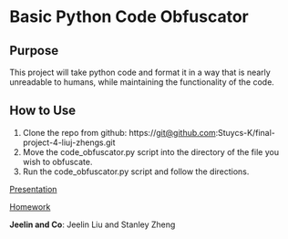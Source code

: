 # Basic Python Code Obfuscator

## Purpose
This project will take python code and format it in a way that is nearly unreadable to humans, while maintaining the functionality of the code.

## How to Use
  1. Clone the repo from github: https://git@github.com:Stuycs-K/final-project-4-liuj-zhengs.git
  2. Move the code_obfuscator.py script into the directory of the file you wish to obfuscate.
  3. Run the code_obfuscator.py script and follow the directions.

[Presentation](https://github.com/Stuycs-K/final-project-4-liuj-zhengs/blob/main/PRESENTATION.md)

[Homework](https://github.com/Stuycs-K/final-project-4-liuj-zhengs/blob/main/HOMEWORK.md)

**Jeelin and Co**: Jeelin Liu and Stanley Zheng

